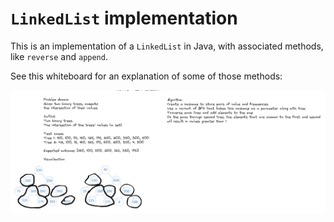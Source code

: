 # `LinkedList` implementation

This is an implementation of a `LinkedList` in Java, with associated methods, like `reverse` and `append`.

See this whiteboard for an explanation of some of those methods:

![Whiteboard](java/datastructures/whiteboard.png)
